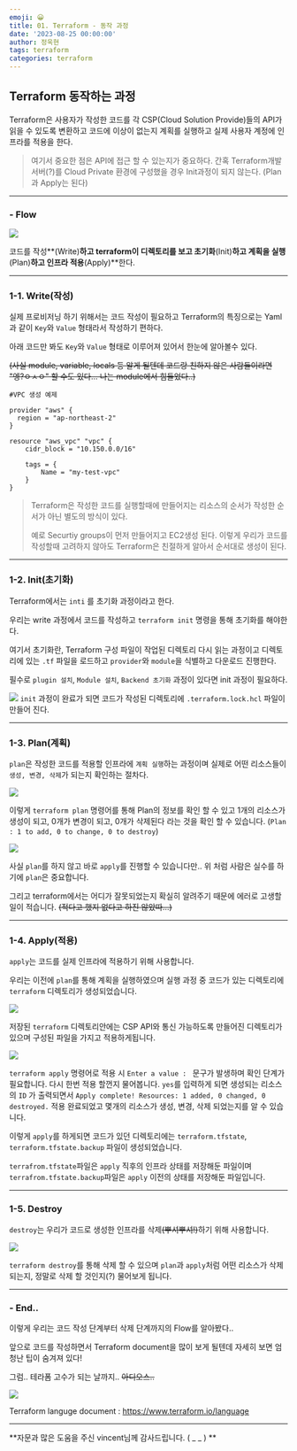 ```yaml
---
emoji: 😀
title: 01. Terraform - 동작 과정
date: '2023-08-25 00:00:00'
author: 정욱현
tags: terraform
categories: terraform
---
```




## Terraform 동작하는 과정

 Terraform은 사용자가 작성한 코드를 각 CSP(Cloud Solution Provide)들의 API가 읽을 수 있도록 변환하고 코드에 이상이 없는지 계획를 실행하고 실제 사용자 계정에 인프라를 적용을 한다.

>여기서 중요한 점은 API에 접근 할 수 있는지가 중요하다.
간혹 Terraform개발 서버(?)를 Cloud Private 환경에 구성했을 경우 Init과정이 되지 않는다. (Plan과 Apply는 된다)

---

### - Flow

[](https://velog.velcdn.com/images/jtret2424/post/314311aa-526e-4dfb-84c4-aaeafe92f6de/image.png)

[](https://velog.velcdn.com/images/jtret2424/post/80d5d6c3-378d-481f-ace7-494c5177a19a/image.png)

![](https://velog.velcdn.com/images/jtret2424/post/8b55ef91-c33e-482a-ac90-269d7fbd1718/image.png)

코드를 작성**(Write)**하고 terraform이 디렉토리를 보고 초기화**(Init)**하고 계획을 실행**(Plan)**하고 인프라 적용**(Apply)**한다.

---
### 1-1. Write(작성)


실제 프로비저닝 하기 위해서는 코드 작성이 필요하고 Terraform의 특징으로는 Yaml과 같이 ```Key```와 ```Value``` 형태라서 작성하기 편하다. 

아래 코드만 봐도 ```Key```와 ```Value``` 형태로 이루어져 있어서 한눈에 알아볼수 있다.

~~(사실 module, variable, locals 등 알게 될텐데 코드랑 친하지 않은 사람들이라면 "엥?ㅇㅅㅇ" 할 수도 있다... 나는 module에서 힘들었다..)~~


```
#VPC 생성 예제

provider "aws" {
  region = "ap-northeast-2"
}

resource "aws_vpc" "vpc" {
    cidr_block = "10.150.0.0/16"
    
    tags = {
        Name = "my-test-vpc"
    }
}
```
>Terraform은 작성한 코드를 실행할때에 만들어지는 리소스의 순서가 작성한 순서가 아닌 별도의 방식이 있다.
>
>예로 Securtiy groups이 먼저 만들어지고 EC2생성 된다.
이렇게 우리가 코드를 작성할때 고려하지 않아도 Terraform은 친절하게 알아서 순서대로 생성이 된다.

---

### 1-2. Init(초기화)

Terraform에서는 ```inti``` 를 초기화 과정이라고 한다.

우리는 write 과정에서 코드를 작성하고 ```terraform init``` 명령을 통해 초기화를 해야한다.

여기서 초기화란, Terraform 구성 파일이 작업된 디렉토리 다시 읽는 과정이고
디렉토리에 있는 ```.tf``` 파일을 로드하고 ```provider```와 ```module```을 식별하고 다운로드 진행한다.

필수로 ```plugin 설치```, ```Module 설치```, ```Backend 초기화``` 과정이 있다면 init 과정이 필요하다.


![](https://velog.velcdn.com/images/jtret2424/post/130b9e5f-b706-446c-bb44-65d8a5366f79/image.gif)
```init``` 과정이 완료가 되면 코드가 작성된 디렉토리에 ```.terraform.lock.hcl``` 파일이 만들어 진다.


---

### 1-3. Plan(계획)

```plan```은 작성한 코드를 적용할 인프라에 ```계획 실행```하는 과정이며 실제로 어떤 리소스들이 ```생성, 변경, 삭제```가 되는지 확인하는 절차다.


![](https://velog.velcdn.com/images/jtret2424/post/270b0ffb-8c9f-4654-98f3-ebe2d46a828d/image.png)

이렇게 ```terraform plan``` 명령어를 통해 Plan의 정보를 확인 할 수 있고
1개의 리소스가 생성이 되고, 0개가 변경이 되고, 0개가 삭제된다 라는 것을 확인 할 수 있습니다.
(```Plan : 1 to add, 0 to change, 0 to destroy```)

![](https://velog.velcdn.com/images/jtret2424/post/0e93249b-9092-4179-929b-4806602863cd/image.png)

사실 ```plan```를 하지 않고 바로 ```apply```를 진행할 수 있습니다만.. 위 처럼 사람은 실수를 하기에 ```plan```은 중요합니다.

그리고 terraform에서는 어디가 잘못되었는지 확실히 알려주기 때문에 에러로 고생할 일이 적습니다.
~~(적다고 했지 없다고 하진 않았따...)~~

---

### 1-4. Apply(적용)

```apply```는 코드를 실제 인프라에 적용하기 위해 사용합니다.

우리는 이전에 ```plan```를 통해 계획을 실행하였으며 실행 과정 중 코드가 있는 디렉토리에 ```terraform``` 디렉토리가 생성되었습니다. 

![](https://velog.velcdn.com/images/jtret2424/post/42be98d7-b30c-4f23-bed8-5c650b1004e9/image.png)

저장된 ```terraform``` 디렉토리안에는 CSP API와 통신 가능하도록 만들어진 디렉토리가 있으며 구성된 파일을 가지고 적용하게됩니다.

![](https://velog.velcdn.com/images/jtret2424/post/9d8f6ca4-715f-4e96-a35a-ef0c92e6b70c/image.png)

```terraform apply``` 명령어로 적용 시 ```Enter a value : ```   문구가 발생하며 확인 단계가 필요합니다.
다시 한번 적용 할껀지 물어봅니다.  ```yes```를 입력하게 되면 생성되는 리소스의 ```ID``` 가 출력되면서 ```Apply complete! Resources: 1 added, 0 changed, 0 destroyed.``` 적용 완료되었고 몇개의 리소스가 생성, 변경, 삭제 되었는지를 알 수 있습니다.

이렇게 ```apply```를 하게되면 코드가 있던 디렉토리에는 ```terraform.tfstate```, ```terraform.tfstate.backup``` 파일이 생성되었습니다.

```terrafrom.tfstate```파일은 ```apply``` 직후의 인프라 상태를 저장해둔 파일이며 ```terrafrom.tfstate.backup```파일은 ```apply``` 이전의 상태를 저장해둔 파일입니다.

---

### 1-5. Destroy

```destroy```는 우리가 코드로 생성한 인프라를 삭제~~(뿌셔뿌셔!)~~하기 위해 사용합니다.

![](https://velog.velcdn.com/images/jtret2424/post/7f4e1f21-5317-4f43-9569-6215e4616a61/image.png)

```terraform destroy```를 통해 삭제 할 수 있으며 ```plan```과 ```apply```처럼 어떤 리소스가 삭제되는지,
정말로 삭제 할 것인지(?) 물어보게 됩니다.

---

### - End..

이렇게 우리는 코드 작성 단계부터 삭제 단계까지의 Flow를 알아봤다..

앞으로 코드를 작성하면서 Terraform document을 많이 보게 될텐데 자세히 보면 엄청난 팁이 숨겨져 있다!


그럼.. 테라폼 고수가 되는 날까지.. ~~아디오스..~~

![](https://velog.velcdn.com/images/jtret2424/post/c3713d77-cdf8-4542-8a34-1d418dd48990/image.gif)

Terraform languge document : https://www.terraform.io/language

---

**자문과 많은 도움을 주신 vincent님께 감사드립니다. ( _ _ ) 
**

```toc
```